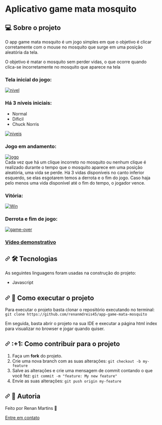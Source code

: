 # Aplicativo game mata mosquito 
 
<h2>
<a id="user-content--sobre-o-projeto" class="anchor" aria-hidden="true" href="#sobre-o-projeto"> </a>
<g-emoji class="g-emoji" alias="computer" fallback-src="https://github.githubassets.com/images/icons/emoji/unicode/1f4bb.png">💻</g-emoji>
 Sobre o projeto
</h2>

<p>
O app game mata mosquito é um jogo simples em que o objetivo é clicar corretamente com o mouse no mosquito que surge em uma posição aleatória da tela.
</p>

<p>
 O objetivo é matar o mosquito sem perder vidas, o que ocorre quando clica-se incorretamente no mosquito que aparece na tela
</p>

<h3>
<p align="center"> 
<h3> Tela inicial do jogo: </h3>
  <a href="https://ibb.co/bJLCntz"><img src="https://i.ibb.co/YZ81Ggp/nivel.png" alt="nivel" border="0"></a>
<h3> Há 3 níveis iniciais: </h3>
<ul>
  <li> Normal </li>
  <li> Díficil </li>
  <li> Chuck Norris </li>
</ul>
<a href="https://ibb.co/KhQd2Dy"><img src="https://i.ibb.co/g9XNSdg/niveis.png" alt="niveis" border="0"></a>
<h3> Jogo em andamento: </h3>
  <a href="https://ibb.co/Y724Nts"><img src="https://i.ibb.co/MDnygR0/jogo.png" alt="jogo" border="0"></a>
  <br>
Cada vez que há um clique incorreto no mosquito ou nenhum clique é realizado durante o tempo que o mosquito aparece em uma posição aleatória, uma vida se perde. Há 3 vidas disponíveis no canto inferior esquerdo, se elas esgotarem temos a derrota e o fim do jogo.
Caso haja pelo menos uma vida disponível até o fim do tempo, o jogador vence.
  <h3> Vitória: </h3>
  <a href="https://ibb.co/G24CW8j"><img src="https://i.ibb.co/58gsrSV/Win.png" alt="Win" border="0"></a>
  <h3> Derrota e fim de jogo: </h3>
  <a href="https://ibb.co/vvRCTC1"><img src="https://i.ibb.co/2YH0C0q/game-over.png" alt="game-over" border="0"></a>
  <h3>
    <h3> <a href="https://youtu.be/OZJzmQn86n4"> Vídeo demonstrativo </a> </h3>
</p>

<h2>
<a id="user-content--tecnologias" class="anchor" aria-hidden="true" href="#-tecnologias"><svg class="octicon octicon-link" viewBox="0 0 16 16" version="1.1" width="16" height="16" aria-hidden="true"><path fill-rule="evenodd" d="M7.775 3.275a.75.75 0 001.06 1.06l1.25-1.25a2 2 0 112.83 2.83l-2.5 2.5a2 2 0 01-2.83 0 .75.75 0 00-1.06 1.06 3.5 3.5 0 004.95 0l2.5-2.5a3.5 3.5 0 00-4.95-4.95l-1.25 1.25zm-4.69 9.64a2 2 0 010-2.83l2.5-2.5a2 2 0 012.83 0 .75.75 0 001.06-1.06 3.5 3.5 0 00-4.95 0l-2.5 2.5a3.5 3.5 0 004.95 4.95l1.25-1.25a.75.75 0 00-1.06-1.06l-1.25 1.25a2 2 0 01-2.83 0z"></path></svg></a>
<g-emoji class="g-emoji" alias="hammer_and_wrench" fallback-src="https://github.githubassets.com/images/icons/emoji/unicode/1f6e0.png">🛠</g-emoji>
 Tecnologias
</h2>
<p> As seguintes linguagens foram usadas na construção do projeto:</p>
<ul>
 <li> Javascript </li>
</ul>

<h2>
<a id="user-content--como-executar-o-projeto" class="anchor" aria-hidden="true" href="#-como-executar-o-projeto"><svg class="octicon octicon-link" viewBox="0 0 16 16" version="1.1" width="16" height="16" aria-hidden="true"><path fill-rule="evenodd" d="M7.775 3.275a.75.75 0 001.06 1.06l1.25-1.25a2 2 0 112.83 2.83l-2.5 2.5a2 2 0 01-2.83 0 .75.75 0 00-1.06 1.06 3.5 3.5 0 004.95 0l2.5-2.5a3.5 3.5 0 00-4.95-4.95l-1.25 1.25zm-4.69 9.64a2 2 0 010-2.83l2.5-2.5a2 2 0 012.83 0 .75.75 0 001.06-1.06 3.5 3.5 0 00-4.95 0l-2.5 2.5a3.5 3.5 0 004.95 4.95l1.25-1.25a.75.75 0 00-1.06-1.06l-1.25 1.25a2 2 0 01-2.83 0z"></path></svg></a>
<g-emoji class="g-emoji" alias="rocket" fallback-src="https://github.githubassets.com/images/icons/emoji/unicode/1f680.png">🚀</g-emoji>
Como executar o projeto
</h2>
<p> Para executar o projeto basta clonar o repositório executando no terminal:
 <code> git clone https://github.com/renanmdreis45/app-game-mata-mosquito </code>
</p>
<p>
Em seguida, basta abrir o projeto na sua IDE e executar a página html index para visualizar no browser e jogar quando quiser.
</p>
<h2 dir="auto"><a id="user-content--como-contribuir-para-o-projeto" class="anchor" aria-hidden="true" href="#-como-contribuir-para-o-projeto"><svg class="octicon octicon-link" viewBox="0 0 16 16" version="1.1" width="16" height="16" aria-hidden="true"><path fill-rule="evenodd" d="M7.775 3.275a.75.75 0 001.06 1.06l1.25-1.25a2 2 0 112.83 2.83l-2.5 2.5a2 2 0 01-2.83 0 .75.75 0 00-1.06 1.06 3.5 3.5 0 004.95 0l2.5-2.5a3.5 3.5 0 00-4.95-4.95l-1.25 1.25zm-4.69 9.64a2 2 0 010-2.83l2.5-2.5a2 2 0 012.83 0 .75.75 0 001.06-1.06 3.5 3.5 0 00-4.95 0l-2.5 2.5a3.5 3.5 0 004.95 4.95l1.25-1.25a.75.75 0 00-1.06-1.06l-1.25 1.25a2 2 0 01-2.83 0z"></path></svg></a>
<g-emoji class="g-emoji" alias="+1" fallback-src="">:+1:</g-emoji>
Como contribuir para o projeto
</h2>
<ol>
<li>Faça um <strong>fork</strong> do projeto.</li>
<li>Crie uma nova branch com as suas alterações: <code>git checkout -b my-feature</code></li>
<li>Salve as alterações e crie uma mensagem de commit contando o que você fez: <code>git commit -m "feature: My new feature"</code></li>
<li>Envie as suas alterações: <code>git push origin my-feature</code></li>
</ol>
<h2 dir="auto">
<a id="user-content--licença" class="anchor" aria-hidden="true" href="#-licença"><svg class="octicon octicon-link" viewBox="0 0 16 16" version="1.1" width="16" height="16" aria-hidden="true"><path fill-rule="evenodd" d="M7.775 3.275a.75.75 0 001.06 1.06l1.25-1.25a2 2 0 112.83 2.83l-2.5 2.5a2 2 0 01-2.83 0 .75.75 0 00-1.06 1.06 3.5 3.5 0 004.95 0l2.5-2.5a3.5 3.5 0 00-4.95-4.95l-1.25 1.25zm-4.69 9.64a2 2 0 010-2.83l2.5-2.5a2 2 0 012.83 0 .75.75 0 001.06-1.06 3.5 3.5 0 00-4.95 0l-2.5 2.5a3.5 3.5 0 004.95 4.95l1.25-1.25a.75.75 0 00-1.06-1.06l-1.25 1.25a2 2 0 01-2.83 0z"></path></svg></a>
 <g-emoji class="g-emoji" alias="memo" fallback-src="">📝</g-emoji> Autoria
</h2>
Feito por Renan Martins 👋
<p> <a href="https://www.linkedin.com/in/renanmdreis/"> Entre em contato </a> </p>
